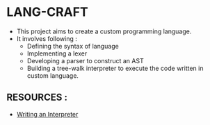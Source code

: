 # LANG-CRAFT
* This project aims to create a custom programming language. 
* It involves following :
   * Defining the syntax of language
   * Implementing a lexer
   * Developing a parser to construct an AST
   * Building a tree-walk interpreter to execute the code written in 
     custom language.

## RESOURCES :
* [Writing an Interpreter](https://www.toptal.com/scala/writing-an-interpreter)
   
